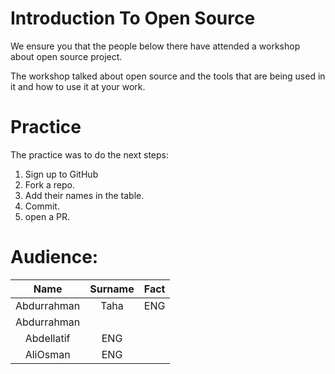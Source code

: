 # Introduction To Open Source

We ensure you that the people below there have attended a workshop about open source project. 

The workshop talked about open source and the tools that are being used in it and how to use it at your work.

# Practice

The practice was to do the next steps: 

1. Sign up to GitHub
2. Fork a repo. 
3. Add their names in the table. 
4. Commit. 
5. open a PR. 

# Audience: 

|     Name    | Surname | Fact |
|:-----------:|:-------:|:----:|
| Abdurrahman |   Taha  |   ENG   |
| Abdurrahman 
|  Abdellatif |   ENG |
|AliOsman|   ENG  |
